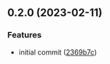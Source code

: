 

## 0.2.0 (2023-02-11)


### Features

* initial commit ([2369b7c](https://github.com/ToppleTheNun/delete-publishconfig-directory/commit/2369b7cff3c8b575fac847e84e9e2d74bf0fa2ba))